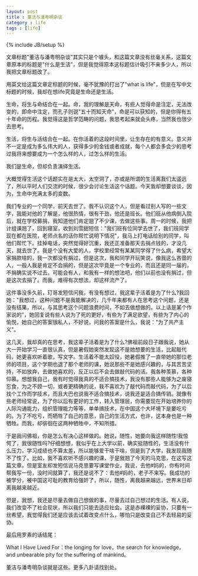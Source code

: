 ```yaml
---
layout: post
title : 董洁与潘粤明杂谈
category : life
tags : [life]
---
```

{% include JB/setup %}

文章标题"董洁与潘粤明杂谈"其实只是个噱头，和这篇文章没有丝毫关系，这篇文章原本的标题是"什么是生活"，但是我觉得原本这标题估计吸引不来多少人，所以我把文章标题改了。

用英文给这篇文章定标题的时候，毫不犹豫的打出了"what is life"，但是在写中文标题的时候，我却在想life究竟是生命还是生活。

生命，将生与命结合在一起。命，我的理解是天命，有些人觉得命是注定，无法改变的，即命中注定，而孔子则说"五十而知天命"，命是可以获知的，但是你得有五十年命的历程。我觉得这是哲学范畴的问题，我思考起来就会头疼，当然我也很少去思考。

生活，将生与活结合在一起。在你活着的这段时间里，让生存在的有意义。意义并不一定是成为多么伟大的人，获得多少的金钱或者成就，每个人都会多会少的思考过我将来想要成为一个怎么样的人，过怎么样的生活。

我们是生命，但却负责演绎生活。

大概觉得生活这个话题实在是太大，太空洞了，亦或是所谓的生活离我们太遥远了，所以平时人们交流的时候，很少会讨论生活这个话题。今天我却想要谈谈，因为，生命中充满太多的变数。

我们专业的一个同学，前天去世了。我不认识这个人，但是看过别人写的一些文字，我能对他的了解是，他很热情，很有干劲，他还是班长。他们班从他病倒入院后，就在学校募捐，我知道他们肯定翘了不少课，去做这些事。周一的时候，我把计组课翘了，回到寝室，收到刘雪甜短信："我们班有位同学去世了，我们班同学现在都在医院，老师点名的话你帮忙说明下情况"，我马上打电话给别的同学，叫他们帮忙下。挂掉电话，突然觉得好沉重，我还正准备那天去捐点钱的，才没几天，就去世了。我是个没有大爱的人，学校里经常有某某同学得了什么病，希望大家捐款啥的，我一次都没有捐过，但是这次，我和同学开玩笑说，像我这么吝啬的人，一般人我是肯定不会捐的，但是这次毕竟是一个专业的，而且还是同一届的，不捐确实说不过去。可能会有人，和我有一样的想法吧，他们以前也没有捐过，但是这次去捐了。而我，难得有次想法，却这样流产了。

这件事没多久前，玎哥发短信问我，有没有想过，我这辈子活着是为了什么?我回她："我想过，这种问题不是我能解决的，几千年来都有人在思考这个问题，还是没有结果，所以，与其思考这个问题浪费时间，不如去做想做的。以上话是某个作家说的"，她回复说有些人说为了死的更好，有些为了满足欲望，有些为了内心的愉悦，她自己的答案很私人，不好说，问我的答案是什么，我说："为了共产主义"。

这几天，我却真的在思考，我这辈子活着是为了什么?佛祖前段日子跟我说，她从大一开始学习一直很认真，但是暑假她突然发现这不是她想要的生活，比起敲代码，她更喜欢听着歌，写文字。生活着不能太奴役，她暑假推了一直带她的那位老师的项目，这个学期也退了那个老师的课，她说那些不是她感兴趣的，与其苦苦坚持，不如放弃，去做她喜欢的，反正以后不会去做敲代码的活。我各种羡慕，各种仰慕。想想我自己，我有时觉得我真的不适合搞技术，我没有那些人能够为之废寝忘食，为之不顾一切，或者更精确的说，我不喜欢为了敲代码而敲代码，为了以后找个工作而学技术，而且大巴也说我不适合搞技术，说我还是适合搞传销。就像有些老师经常说，为了你以后有更好的工作，转入管理层，你需要现在开始培养你的人际沟通能力，组织管理能力等等，单单搞技术，在中国这个大环境下是要吃亏的。为了不吃亏，而牺牲了自己的意愿，自己的生活方式，也许，这本身也是一种牺牲。而我，却徘徊在这两种牺牲中，不知所措。

于是我问佛祖，你是怎么有决心这样做的。她说，随性，她要向我这样随性!我惊愕了，我很随性吗?仔细想想，我似乎在上大学以前，确实挺随性的，生活没有什么压力，学习成绩也不算太差，所以能够爱干啥干啥，但是到了大学，我发现我随不了性了。比如，我不喜欢听不感兴趣的课，于是我翘了今天的马克思，在这写这篇文章，但是室友却发短信说马克思要写课堂作业，我说，去他#妈的，你有时间帮我写一份，没时间就算了，我还是说不了：去他#妈的，老子不来写。我成功的被学分，被中国这可耻的教育给强奸了，所以，随性，离我越来越远，世界末日却离我越来越近。

但是，我想，我还是尽量去做自己想做的事，尽量去过自己想过的生活。有人说，我们改变不了社会现状，所以我们只能去适应社会。这是赤裸裸的妥协，只要有一丝希望，我觉得我们还是应该去试着改变点什么，哪怕只是改变自己不去轻易的妥协。

最后用罗素的话结尾：

What I Have Lived For：the longing for love，the search for knowledge，and unbearable pity for the suffering of mankind。

董洁与潘粤明杂谈就是这些。更多八卦请找别处。
